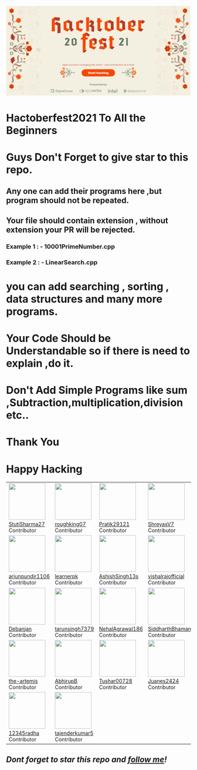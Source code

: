 ![hacktoberfest](hacktoberfest.png)
# Hactoberfest2021 To All the Beginners
# Guys Don't Forget to give star to this repo.
## Any one can add their programs here ,but program should not be repeated.
## Your file should  contain extension , without extension your PR will be rejected.
### Example 1 : - 10001PrimeNumber.cpp
### Example 2 : - LinearSearch.cpp
# you can add searching , sorting , data structures and many more programs.
# Your Code Should be Understandable so if there is need to explain ,do it.
# Don't Add Simple Programs like sum ,Subtraction,multiplication,division etc..
# Thank You
# Happy Hacking
<table>
  <tr>
    <td> <img src="https://github.com/StutiSharma27.png?size=100" height="100px" width="100px"><br> <a href="https://github.com/StutiSharma27">StutiSharma27</a> <br> Contributor </td>
    <td> <img src="https://github.com/roughking07.png?size=100" height="100px" width="100px"><br> <a href="https://github.com/roughking07">roughking07</a> <br> Contributor </td>
    <td> <img src="https://github.com/Pratik29121.png?size=100" height="100px" width="100px"><br> <a href="https://github.com/Pratik29121"> Pratik29121</a> <br> Contributor </td>
    <td> <img src="https://github.com/ShreyasV7.png?size=100" height="100px" width="100px"><br> <a href="https://github.com/ShreyasV7"> ShreyasV7 </a> <br> Contributor </td>
  <td> <img src="https://github.com/SiddharthBhamare01.png?size=100" height="100px" width="100px"><br> <a href="https://github.com/SiddharthBhamare01"> SiddharthBhamare01 </a> <br> Contributor </td>
  
  </tr>
  
  <td> <img src="https://github.com/arjunpundir1106.png?size=100" height="100px" width="100px"><br> <a href="https://github.com/arjunpundir1106"> arjunpundir1106 </a> <br> Contributor </td>
  <td> <img src="https://github.com/learnerpk.png?size=100" height="100px" width="100px"><br> <a href="https://github.com/learnerpk"> learnerpk </a> <br> Contributor </td>
  <td> <img src="https://github.com/AshishSingh13s.png?size=100" height="100px" width="100px"><br> <a href="https://github.com/AshishSingh13s"> AshishSingh13s </a> <br> Contributor </td>
  <td> <img src="https://github.com/vishalrajofficial.png?size=100" height="100px" width="100px"><br> <a href="https://github.com/vishalrajofficial"> vishalrajofficial </a> <br> Contributor </td> 
  <td> <img src="https://github.com/hunt-s7.png?size=100" height="100px" width="100px"><br> <a href="https://github.com/hunt-s7"> hunt-s7 </a> <br> Contributor </td>
  </tr>
  
  
  <td> <img src="https://github.com/Debanjan-exe.png?size=100" height="100px" width="100px"><br> <a href="https://github.com/Debanjan-exe"> Debanjan </a> <br> Contributor </td>
  
  <td> <img src="https://github.com/tarunsingh7379.png?size=100" height="100px" width="100px"><br> <a href="https://github.com/tarunsingh7379"> tarunsingh7379 </a> <br> Contributor </td>
  
  <td> <img src="https://github.com/NehalAgrawal186.png?size=100" height="100px" width="100px"><br> <a href="https://github.com/NehalAgrawal186"> NehalAgrawal186 </a> <br> Contributor </td>
  <td> <img src="https://github.com/SiddharthBhamare01.png?size=100" height="100px" width="100px"><br> <a href="https://github.com/SiddharthBhamare01"> SiddharthBhamare01 </a> <br> Contributor </td> 
  <td> <img src="https://github.com/zomsik.png?size=100" height="100px" width="100px"><br> <a href="https://github.com/zomsik"> zomsik </a> <br> Contributor </td>
  </tr>
  
  
  <td> <img src="https://github.com/the-artemis.png?size=100" height="100px" width="100px"><br> <a href="https://github.com/the-artemis"> the-artemis </a> <br> Contributor </td>
   <td> 
<img src="https://github.com/AbhirupB.png?size=100" height="100px" width="100px"><br> 
<a href="https://github.com/AbhirupB"> AbhirupB </a>
 <br> Contributor 
</td>

 <td> 
<img src="https://github.com/Tushar00728.png?size=100" height="100px" width="100px"><br> 
<a href="https://github.com/Tushar00728"> Tushar00728  </a>
 <br> Contributor 
</td>




 <td> 
<img src="https://github.com/Juanes2424.png?size=100" height="100px" width="100px"><br> 
<a href="https://github.com/Juanes2424"> Juanes2424 </a>
 <br> Contributor 
</td>
  
 <td> 
<img src="https://github.com/Meghasinha234.png?size=100" height="100px" width="100px"><br> 
<a href="https://github.com/Meghasinha234"> Meghasinha234 </a>
 <br> Contributor 
</td>

</tr>
 <td> 
<img src="https://github.com/12345radha.png?size=100" height="100px" width="100px"><br> 
<a href="https://github.com/12345radha"> 12345radha </a>
 <br> Contributor 
</td>
 <td> 
<img src="https://github.com/tajenderkumar5.png?size=100" height="100px" width="100px"><br> 
<a href="https://github.com/tajenderkumar5"> tajenderkumar5  </a>
 <br> Contributor 
</td>
  
  </table>

 ## *Dont forget to star this repo and <a href="https://github.com/kumarnurav9811">follow me</a>!*
